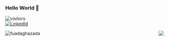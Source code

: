 ### Hello World 👋 

![visitors](https://img.shields.io/badge/dynamic/json?url=https%3A%2F%2Fapi.countapi.xyz%2Fhit%2Ffuadaghazada&label=visitors&query=value&color=blue)
<br/>
[![LinkedId](https://img.shields.io/badge/LinkedIn-Connect-blue?style=social&logo=linkedin)](https://www.linkedin.com/in/fuad-aghazada-64a815148/)
<br/>
<p><img align="left" src="https://github-readme-streak-stats.herokuapp.com/?user=fuadaghazada&theme=tokyonight" alt="fuadaghazada" /></p>

<a href="https://github.com/anuraghazra/github-readme-stats">
  <img align="right" src="https://github-readme-stats.vercel.app/api?username=fuadaghazada&show_icons=true&count_private=true" />
</a>
